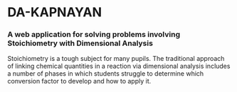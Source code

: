 # DA-KAPNAYAN

### A web application for solving problems involving Stoichiometry with Dimensional Analysis

Stoichiometry is a tough subject for many pupils. The traditional approach of linking chemical quantities in a reaction via dimensional analysis includes a number of phases in which students struggle to determine which conversion factor to develop and how to apply it.
